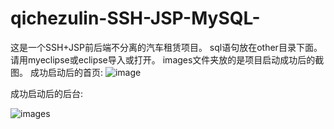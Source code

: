 # qichezulin-SSH-JSP-MySQL-
这是一个SSH+JSP前后端不分离的汽车租赁项目。
sql语句放在other目录下面。
请用myeclipse或eclipse导入或打开。
images文件夹放的是项目启动成功后的截图。
成功启动后的首页:
![image](https://github.com/gaokun1236/qichezulin-SSH-JSP-MySQL-/blob/master/images/1.png)

成功启动后的后台:

![images](https://github.com/gaokun1236/qichezulin-SSH-JSP-MySQL-/blob/master/images/2%24~Y1J3BKJMQNH0II%6098C_9.png)

